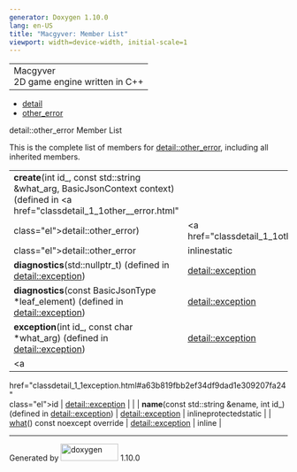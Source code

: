 ```yaml
---
generator: Doxygen 1.10.0
lang: en-US
title: "Macgyver: Member List"
viewport: width=device-width, initial-scale=1
---
```


<div id="top">

<div id="titlearea">

<table data-cellspacing="0" data-cellpadding="0">
<colgroup>
<col style="width: 100%" />
</colgroup>
<tbody>
<tr id="projectrow" class="odd">
<td id="projectalign"><div id="projectname">
Macgyver
</div>
<div id="projectbrief">
2D game engine written in C++
</div></td>
</tr>
</tbody>
</table>

</div>

<div id="main-nav">

</div>

<div id="nav-path" class="navpath">

- <a href="namespacedetail.html" class="el">detail</a>
- <a href="classdetail_1_1other__error.html" class="el">other_error</a>

</div>

</div>

<div class="header">

<div class="headertitle">

<div class="title">

detail::other_error Member List

</div>

</div>

</div>

<div class="contents">

This is the complete list of members for
<a href="classdetail_1_1other__error.html"
class="el">detail::other_error</a>, including all inherited members.

|                                                                                                                                           |                                                                          |                                                                                                           |
|-------------------------------------------------------------------------------------------------------------------------------------------|--------------------------------------------------------------------------|-----------------------------------------------------------------------------------------------------------|
| **create**(int id\_, const std::string &what_arg, BasicJsonContext context) (defined in <a href="classdetail_1_1other__error.html"        
 class="el">detail::other_error</a>)                                                                                                        | <a href="classdetail_1_1other__error.html"                               
                                                                                                                                             class="el">detail::other_error</a>                                        | <span class="mlabel">inline</span><span class="mlabel">static</span>                                      |
| **diagnostics**(std::nullptr_t) (defined in <a href="classdetail_1_1exception.html" class="el">detail::exception</a>)                     | <a href="classdetail_1_1exception.html" class="el">detail::exception</a> | <span class="mlabel">inline</span><span class="mlabel">protected</span><span class="mlabel">static</span> |
| **diagnostics**(const BasicJsonType \*leaf_element) (defined in <a href="classdetail_1_1exception.html" class="el">detail::exception</a>) | <a href="classdetail_1_1exception.html" class="el">detail::exception</a> | <span class="mlabel">inline</span><span class="mlabel">protected</span><span class="mlabel">static</span> |
| **exception**(int id\_, const char \*what_arg) (defined in <a href="classdetail_1_1exception.html" class="el">detail::exception</a>)      | <a href="classdetail_1_1exception.html" class="el">detail::exception</a> | <span class="mlabel">inline</span><span class="mlabel">protected</span>                                   |
| <a                                                                                                                                        
 href="classdetail_1_1exception.html#a63b819fbb2ef34df9dad1e309207fa24"                                                                     
 class="el">id</a>                                                                                                                          | <a href="classdetail_1_1exception.html" class="el">detail::exception</a> |                                                                                                           |
| **name**(const std::string &ename, int id\_) (defined in <a href="classdetail_1_1exception.html" class="el">detail::exception</a>)        | <a href="classdetail_1_1exception.html" class="el">detail::exception</a> | <span class="mlabel">inline</span><span class="mlabel">protected</span><span class="mlabel">static</span> |
| <a                                                                                                                                        
 href="classdetail_1_1exception.html#ae75d7315f5f2d85958da6d961375caf0"                                                                     
 class="el">what</a>() const noexcept override                                                                                              | <a href="classdetail_1_1exception.html" class="el">detail::exception</a> | <span class="mlabel">inline</span>                                                                        |

</div>

------------------------------------------------------------------------

<span class="small">Generated
by [<img src="doxygen.svg" class="footer" width="104" height="31"
alt="doxygen" />](https://www.doxygen.org/index.html) 1.10.0</span>
